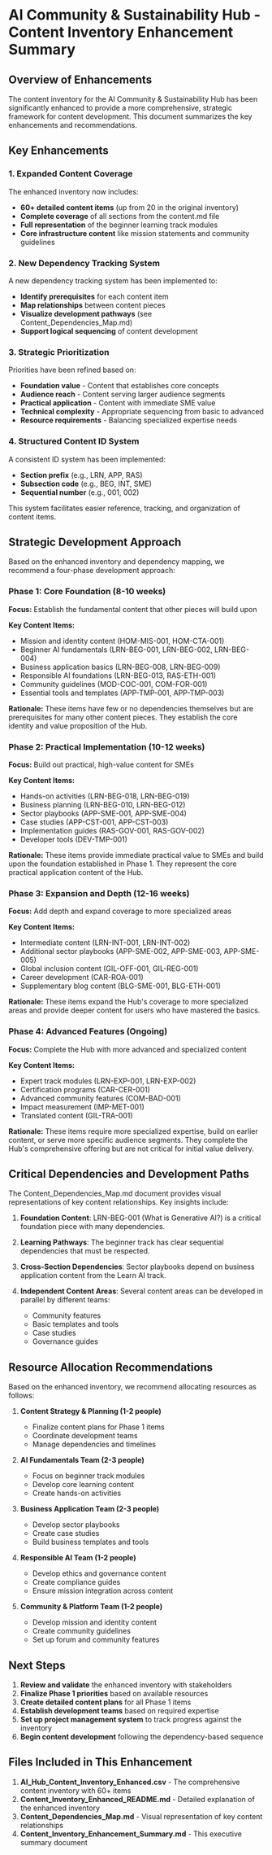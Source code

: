 # AI Community & Sustainability Hub - Content Inventory Enhancement Summary

## Overview of Enhancements

The content inventory for the AI Community & Sustainability Hub has been significantly enhanced to provide a more comprehensive, strategic framework for content development. This document summarizes the key enhancements and recommendations.

## Key Enhancements

### 1. Expanded Content Coverage

The enhanced inventory now includes:

- **60+ detailed content items** (up from 20 in the original inventory)
- **Complete coverage** of all sections from the content.md file
- **Full representation** of the beginner learning track modules
- **Core infrastructure content** like mission statements and community guidelines

### 2. New Dependency Tracking System

A new dependency tracking system has been implemented to:

- **Identify prerequisites** for each content item
- **Map relationships** between content pieces
- **Visualize development pathways** (see Content_Dependencies_Map.md)
- **Support logical sequencing** of content development

### 3. Strategic Prioritization

Priorities have been refined based on:

- **Foundation value** - Content that establishes core concepts
- **Audience reach** - Content serving larger audience segments
- **Practical application** - Content with immediate SME value
- **Technical complexity** - Appropriate sequencing from basic to advanced
- **Resource requirements** - Balancing specialized expertise needs

### 4. Structured Content ID System

A consistent ID system has been implemented:

- **Section prefix** (e.g., LRN, APP, RAS)
- **Subsection code** (e.g., BEG, INT, SME)
- **Sequential number** (e.g., 001, 002)

This system facilitates easier reference, tracking, and organization of content items.

## Strategic Development Approach

Based on the enhanced inventory and dependency mapping, we recommend a four-phase development approach:

### Phase 1: Core Foundation (8-10 weeks)

**Focus:** Establish the fundamental content that other pieces will build upon

**Key Content Items:**

- Mission and identity content (HOM-MIS-001, HOM-CTA-001)
- Beginner AI fundamentals (LRN-BEG-001, LRN-BEG-002, LRN-BEG-004)
- Business application basics (LRN-BEG-008, LRN-BEG-009)
- Responsible AI foundations (LRN-BEG-013, RAS-ETH-001)
- Community guidelines (MOD-COC-001, COM-FOR-001)
- Essential tools and templates (APP-TMP-001, APP-TMP-003)

**Rationale:** These items have few or no dependencies themselves but are prerequisites for many other content pieces. They establish the core identity and value proposition of the Hub.

### Phase 2: Practical Implementation (10-12 weeks)

**Focus:** Build out practical, high-value content for SMEs

**Key Content Items:**

- Hands-on activities (LRN-BEG-018, LRN-BEG-019)
- Business planning (LRN-BEG-010, LRN-BEG-012)
- Sector playbooks (APP-SME-001, APP-SME-004)
- Case studies (APP-CST-001, APP-CST-003)
- Implementation guides (RAS-GOV-001, RAS-GOV-002)
- Developer tools (DEV-TMP-001)

**Rationale:** These items provide immediate practical value to SMEs and build upon the foundation established in Phase 1. They represent the core practical application content of the Hub.

### Phase 3: Expansion and Depth (12-16 weeks)

**Focus:** Add depth and expand coverage to more specialized areas

**Key Content Items:**

- Intermediate content (LRN-INT-001, LRN-INT-002)
- Additional sector playbooks (APP-SME-002, APP-SME-003, APP-SME-005)
- Global inclusion content (GIL-OFF-001, GIL-REG-001)
- Career development (CAR-ROA-001)
- Supplementary blog content (BLG-SME-001, BLG-ETH-001)

**Rationale:** These items expand the Hub's coverage to more specialized areas and provide deeper content for users who have mastered the basics.

### Phase 4: Advanced Features (Ongoing)

**Focus:** Complete the Hub with more advanced and specialized content

**Key Content Items:**

- Expert track modules (LRN-EXP-001, LRN-EXP-002)
- Certification programs (CAR-CER-001)
- Advanced community features (COM-BAD-001)
- Impact measurement (IMP-MET-001)
- Translated content (GIL-TRA-001)

**Rationale:** These items require more specialized expertise, build on earlier content, or serve more specific audience segments. They complete the Hub's comprehensive offering but are not critical for initial value delivery.

## Critical Dependencies and Development Paths

The Content_Dependencies_Map.md document provides visual representations of key content relationships. Key insights include:

1. **Foundation Content**: LRN-BEG-001 (What is Generative AI?) is a critical foundation piece with many dependencies.

2. **Learning Pathways**: The beginner track has clear sequential dependencies that must be respected.

3. **Cross-Section Dependencies**: Sector playbooks depend on business application content from the Learn AI track.

4. **Independent Content Areas**: Several content areas can be developed in parallel by different teams:
   - Community features
   - Basic templates and tools
   - Case studies
   - Governance guides

## Resource Allocation Recommendations

Based on the enhanced inventory, we recommend allocating resources as follows:

1. **Content Strategy & Planning (1-2 people)**
   - Finalize content plans for Phase 1 items
   - Coordinate development teams
   - Manage dependencies and timelines

2. **AI Fundamentals Team (2-3 people)**
   - Focus on beginner track modules
   - Develop core learning content
   - Create hands-on activities

3. **Business Application Team (2-3 people)**
   - Develop sector playbooks
   - Create case studies
   - Build business templates and tools

4. **Responsible AI Team (1-2 people)**
   - Develop ethics and governance content
   - Create compliance guides
   - Ensure mission integration across content

5. **Community & Platform Team (1-2 people)**
   - Develop mission and identity content
   - Create community guidelines
   - Set up forum and community features

## Next Steps

1. **Review and validate** the enhanced inventory with stakeholders
2. **Finalize Phase 1 priorities** based on available resources
3. **Create detailed content plans** for all Phase 1 items
4. **Establish development teams** based on required expertise
5. **Set up project management system** to track progress against the inventory
6. **Begin content development** following the dependency-based sequence

## Files Included in This Enhancement

1. **AI_Hub_Content_Inventory_Enhanced.csv** - The comprehensive content inventory with 60+ items
2. **Content_Inventory_Enhanced_README.md** - Detailed explanation of the enhanced inventory
3. **Content_Dependencies_Map.md** - Visual representation of key content relationships
4. **Content_Inventory_Enhancement_Summary.md** - This executive summary document

